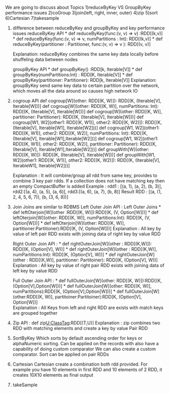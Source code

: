 We are going to discuss about 
	Topics
		1)reduceByKey VS GroupByKey performance issues 
		2)coGroup
		3)join(left, right, inner, outer)
		4)zip
		5)sort
		6)Cartesian
		7)takesample 
		
1) difference between reduceByKey and groupByKey and key performance issues
	reduceByKey
	 API 
	   * def reduceByKey(func:(v, v) => v) :RDD[(k,v)]
	   * def reduceByKey(func:(v, v) => v, numPartitions : Int): RDD[(k,v)]
	   * def reduceByKey(partitioner : Partitioner, func:(v, v) => v ): RDD[(v, v)]
	 
	 Explanation: reduceByKey combines the same key data locally before shuffeling data between nodes	
	
	groupByKey 
	 API
	   * def groupByKey() :RDD[k, Iterable[V]]
	   * def groupByKey(numPartitions:Int) : RDD[K, Iterable[V]]
	   * def groupByKey(partitioner: Partitioner): RDD[k, Iterable[V]]
	 Explanation: groupByKey send same key data to certain partition over the network, which moves all the data around so causes high network IO 
	 
2) cogroup 
	API 
		def cogroup[W](other: RDD[(K, W)]): RDD[(K, (Iterable[V], Iterable[W]))]
		def cogroup[W](other: RDD[(K, W)], numPartitions: Int): RDD[(K, (Iterable[V], Iterable[W]))]
		def cogroup[W](other: RDD[(K, W)], partitioner: Partitioner): RDD[(K, (Iterable[V], Iterable[W]))]
		def cogroup[W1, W2](other1: RDD[(K, W1)], other2: RDD[(K, W2)]): RDD[(K, (Iterable[V], Iterable[W1], Iterable[W2]))]
		def cogroup[W1, W2](other1: RDD[(K, W1)], other2: RDD[(K, W2)], numPartitions: Int): RDD[(K, (Iterable[V], Iterable[W1],Iterable[W2]))]
		def cogroup[W1, W2](other1: RDD[(K, W1)], other2: RDD[(K, W2)], partitioner: Partitioner): RDD[(K, (Iterable[V], Iterable[W1],Iterable[W2]))]
		def groupWith[W](other: RDD[(K, W)]): RDD[(K, (Iterable[V], Iterable[W]))]
		def groupWith[W1, W2](other1: RDD[(K, W1)], other2: RDD[(K, W2)]): RDD[(K, (Iterable[V], IterableW1], Iterable[W2]))]
		
	Explanation : It will combine/group all rdd from same key, provides to combine 3 key pair rdds. If a collection does not have matching key then an empty CompactBuffer is added
	Example : rdd1 : [(a, 1), (a, 2), (b, 3)], rdd2:[(a, 4), (a, 5), (a, 6)], rdd3:[(a, 6), (a, 7), (b, 8)]
		Result RDD : [(a, (1, 2, 4, 5, 6, 7)), (b, (3, 6, 8))]
		 
3) Join 
	Joins are similar to RDBMS 
	Left Outer Join 
		API :
		Left Outer Joins
		   * def leftOterjoin[W](other :RDD[(K, W)]):RDD[(K, (V, Option[W]))]
		   * def leftOterjoin[W](other: RDD[(K, W)], numPartitions:Int): RDD[(K, (V, Option[W]))]
		   * def leftOterjoin[W](other: RDD[(K, W)], partitioner:Partitioner):RDD[(K, (V, Option[W]))] 
		Explanation : All key by value of left pair RDD exists with joining data of right key by value RDD
	
	Right Outer Join 
		API :
		   * def rightOuterJoin[W](other : RDD[(K,W)]): RDD[(K, (Option[V], W))]
		   * def rightOuterJoin[W](other : RDD[(K,W)], numPartitions:Int): RDD[(K, (Option[V], W))]
		   * def rightOuterJoin[W](other : RDD[(K,W)], partitioner: Partitoiner): RDD[(K, (Option[V], W))]
		Explanation : All key by value of right pair RDD exists with joining data of left key by value RDD	 
		
	Full Outer Join
		API : 
		   * def fullOuterJoin[W](other: RDD[(K, W)]):RDD[(K,(Option[V],Option[W]))]
		   * def fullOuterJoin[W](other: RDD[(K, W)], numPartitions):RDD[(K, (Option[V],Option[W]))]
		   * def fullOuterJoin[W](other:RDD[(K, W)], partitoiner:Partitoiner):RDD[K, (Option[V], Option[W])]	
		  Explanation : All Keys from left and right RDD are exists with match keys are grouped together 
		  
4) Zip 
	API : 
		def zip[U:ClassTag](other:RDD[U]):RDD[(T,U)]
	Explanation : zip combines two RDD with matching elements and create a key by value Pair RDD

5) SortByKey
	Which sorts by default ascending order for keys or alphaNumeric sorting. Can be applied on the records with also have a capability of doing custom comparator 
	We can also create a custom comparator. Sort can be applied on pair RDDs			  
	
6) Cartesian
	Cartesian create a combination both rdd provided. For example you have 10 elements in first RDD and 10 elements of 2 RDD, it creates 10X10 elements as final output
	
7) takeSample		
